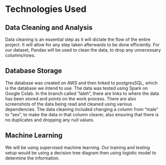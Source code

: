 # Technologies Used
## Data Cleaning and Analysis
Data cleaning is an essential step as it will dictate the flow of the entire project. It will allow for any step taken afterwards to be done efficiently. For our dataset, Pandas will be used to clean the data, to drop any unnecessary columns/rows.
## Database Storage
The database was created on AWS and then linked to postgresSQL, which is the database we intend to use. The data was tested using Spark on Google Colab. In the branch called “laleh”, there are links to where the data has been stored and points on the work process. There are also screenshots of the data being read and cleaned using various dependencies. The data cleaning included changing a column from “male” to “sex”, to make the data in that column clearer, also ensuring that there is no duplicates and dropping any null values. 
## Machine Learning
We will be using supervised machine learning. Our training and testing setup would be using a decision tree diagram then using logistic model to determine the information.
